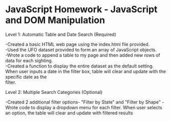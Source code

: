 # JavaScript Homework - JavaScript and DOM Manipulation

Level 1: Automatic Table and Date Search (Required)

-Created a basic HTML web page using the index.html file provided.  
-Used the UFO dataset provided to form an array of JavaScript objects.  
-Wrote a code to append a table to my page and then added new rows of data for each sighting.  
-Created a function to display the entire dataset as the default setting.  When user inputs a date in the filter box, table will clear and update with the specific date as the   
 filter.  

Level 2: Multiple Search Categories (Optional)

-Created 2 additional filter options-  "Filter by State" and "Filter by Shape"
-Wrote code to display a dropdown menu for each filter.  When user selects an option, the table will clear and update with filtered results 


